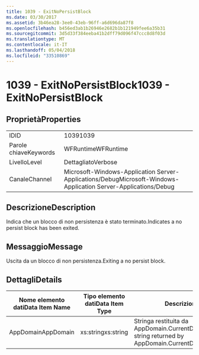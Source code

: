 ```yaml
---
title: 1039 - ExitNoPersistBlock
ms.date: 03/30/2017
ms.assetid: 3b46ea28-3ee0-43eb-96ff-a6d696da87f8
ms.openlocfilehash: b456ed3ab1b26946e2682b1b121949fee6a35b31
ms.sourcegitcommit: 3d5d33f384eeba41b2dff79d096f47ccc8d8f03d
ms.translationtype: MT
ms.contentlocale: it-IT
ms.lasthandoff: 05/04/2018
ms.locfileid: "33510869"
---
```

# <a name="1039---exitnopersistblock"></a><span data-ttu-id="853f7-102">1039 - ExitNoPersistBlock</span><span class="sxs-lookup"><span data-stu-id="853f7-102">1039 - ExitNoPersistBlock</span></span>
## <a name="properties"></a><span data-ttu-id="853f7-103">Proprietà</span><span class="sxs-lookup"><span data-stu-id="853f7-103">Properties</span></span>  
  
|||  
|-|-|  
|<span data-ttu-id="853f7-104">ID</span><span class="sxs-lookup"><span data-stu-id="853f7-104">ID</span></span>|<span data-ttu-id="853f7-105">1039</span><span class="sxs-lookup"><span data-stu-id="853f7-105">1039</span></span>|  
|<span data-ttu-id="853f7-106">Parole chiave</span><span class="sxs-lookup"><span data-stu-id="853f7-106">Keywords</span></span>|<span data-ttu-id="853f7-107">WFRuntime</span><span class="sxs-lookup"><span data-stu-id="853f7-107">WFRuntime</span></span>|  
|<span data-ttu-id="853f7-108">Livello</span><span class="sxs-lookup"><span data-stu-id="853f7-108">Level</span></span>|<span data-ttu-id="853f7-109">Dettagliato</span><span class="sxs-lookup"><span data-stu-id="853f7-109">Verbose</span></span>|  
|<span data-ttu-id="853f7-110">Canale</span><span class="sxs-lookup"><span data-stu-id="853f7-110">Channel</span></span>|<span data-ttu-id="853f7-111">Microsoft-Windows-Application Server-Applications/Debug</span><span class="sxs-lookup"><span data-stu-id="853f7-111">Microsoft-Windows-Application Server-Applications/Debug</span></span>|  
  
## <a name="description"></a><span data-ttu-id="853f7-112">Descrizione</span><span class="sxs-lookup"><span data-stu-id="853f7-112">Description</span></span>  
 <span data-ttu-id="853f7-113">Indica che un blocco di non persistenza è stato terminato.</span><span class="sxs-lookup"><span data-stu-id="853f7-113">Indicates a no persist block has been exited.</span></span>  
  
## <a name="message"></a><span data-ttu-id="853f7-114">Messaggio</span><span class="sxs-lookup"><span data-stu-id="853f7-114">Message</span></span>  
 <span data-ttu-id="853f7-115">Uscita da un blocco di non persistenza.</span><span class="sxs-lookup"><span data-stu-id="853f7-115">Exiting a no persist block.</span></span>  
  
## <a name="details"></a><span data-ttu-id="853f7-116">Dettagli</span><span class="sxs-lookup"><span data-stu-id="853f7-116">Details</span></span>  
  
|<span data-ttu-id="853f7-117">Nome elemento dati</span><span class="sxs-lookup"><span data-stu-id="853f7-117">Data Item Name</span></span>|<span data-ttu-id="853f7-118">Tipo elemento dati</span><span class="sxs-lookup"><span data-stu-id="853f7-118">Data Item Type</span></span>|<span data-ttu-id="853f7-119">Descrizione</span><span class="sxs-lookup"><span data-stu-id="853f7-119">Description</span></span>|  
|--------------------|--------------------|-----------------|  
|<span data-ttu-id="853f7-120">AppDomain</span><span class="sxs-lookup"><span data-stu-id="853f7-120">AppDomain</span></span>|<span data-ttu-id="853f7-121">xs:string</span><span class="sxs-lookup"><span data-stu-id="853f7-121">xs:string</span></span>|<span data-ttu-id="853f7-122">Stringa restituita da AppDomain.CurrentDomain.FriendlyName.</span><span class="sxs-lookup"><span data-stu-id="853f7-122">The string returned by AppDomain.CurrentDomain.FriendlyName.</span></span>|
